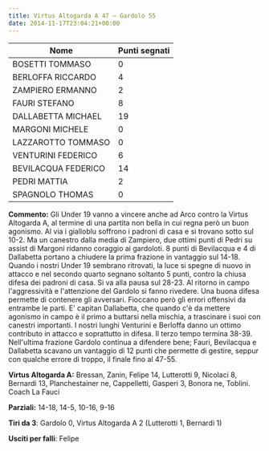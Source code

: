 ```yaml
---
title: Virtus Altogarda A 47 – Gardolo 55
date: 2014-11-17T23:04:21+00:00
---
```

| **Nome** | **Punti segnati** |
| -------- | ----------------- |
| BOSETTI TOMMASO | 0 |
| BERLOFFA RICCARDO | 4 |
| ZAMPIERO ERMANNO | 2 |
| FAURI STEFANO | 8 |
| DALLABETTA MICHAEL | 19 |
| MARGONI MICHELE | 0 |
| LAZZAROTTO TOMMASO | 0 |
| VENTURINI FEDERICO | 6 |
| BEVILACQUA FEDERICO | 14 |
| PEDRI MATTIA | 2 |
| SPAGNOLO THOMAS | 0 |

**Commento:** Gli Under 19 vanno a vincere anche ad Arco contro la Virtus Altogarda A, al termine di una partita non bella in cui regna però un buon agonismo. Al via i gialloblu soffrono i padroni di casa e si trovano sotto sul 10-2. Ma un canestro dalla media di Zampiero, due ottimi punti di Pedri su assist di Margoni ridanno coraggio ai gardoloti. 8 punti di Bevilacqua e 4 di Dallabetta portano a chiudere la prima frazione in vantaggio sul 14-18. Quando i nostri Under 19 sembrano ritrovati, la luce si spegne di nuovo in attacco e nel secondo quarto segnano soltanto 5 punti, contro la chiusa difesa dei padroni di casa. Si va alla pausa sul 28-23. Al ritorno in campo l'aggressività e l'attenzione del Gardolo si fanno rivedere. Una buona difesa permette di contenere gli avversari. Fioccano però gli errori offensivi da entrambe le parti. E' capitan Dallabetta, che quando c'è da mettere agonismo in campo è il primo a buttarsi nella mischia, a trascinare i suoi con canestri importanti. I nostri lunghi Venturini e Berloffa danno un ottimo contributo in attacco e soprattutto in difesa. Il terzo tempo termina 38-39. Nell'ultima frazione Gardolo continua a difendere bene; Fauri, Bevilacqua e Dallabetta scavano un vantaggio di 12 punti che permette di gestire, seppur con qualche errore di troppo, il finale fino al 47-55.

**Virtus Altogarda A:** Bressan, Zanin, Felipe 14, Lutterotti 9, Nicolaci 8, Bernardi 13, Planchestainer ne, Cappelletti, Gasperi 3, Bonora ne, Toblini. Coach La Fauci

**Parziali:** 14-18, 14-5, 10-16, 9-16

**Tiri da 3**: Gardolo 0, Virtus Altogarda A 2 (Lutterotti 1, Bernardi 1)

**Usciti per falli**: Felipe
